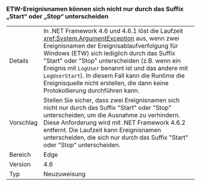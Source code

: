 ### <a name="etw-event-names-cannot-differ-only-by-a-start-or-stop-suffix"></a>ETW-Ereignisnamen können sich nicht nur durch das Suffix „Start“ oder „Stop“ unterscheiden

|   |   |
|---|---|
|Details|In .NET Framework 4.6 und 4.6.1 löst die Laufzeit <xref:System.ArgumentException> aus, wenn zwei Ereignisnamen der Ereignisablaufverfolgung für Windows (ETW) sich lediglich durch das Suffix &quot;Start&quot; oder &quot;Stop&quot; unterscheiden (z.B. wenn ein Ereignis mit <code>LogUser</code> benannt ist und das andere mit <code>LogUserStart</code>). In diesem Fall kann die Runtime die Ereignisquelle nicht erstellen, die dann keine Protokollierung durchführen kann.|
|Vorschlag|Stellen Sie sicher, dass zwei Ereignisnamen sich nicht nur durch das Suffix &quot;Start&quot; oder &quot;Stop&quot; unterscheiden, um die Ausnahme zu verhindern. Diese Anforderung wird mit .NET Framework 4.6.2 entfernt. Die Laufzeit kann Ereignisnamen unterscheiden, die sich nur durch das Suffix &quot;Start&quot; oder &quot;Stop&quot; unterscheiden.|
|Bereich|Edge|
|Version|4.6|
|Typ|Neuzuweisung|

